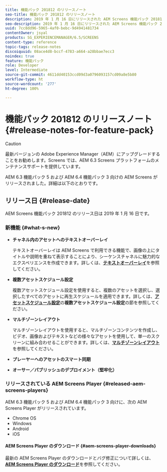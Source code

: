 ```yaml
---
title: 機能パック 201812 のリリースノート
seo-title: 機能パック 201812 のリリースノート
description: 2019 年 1 月 16 日にリリースされた AEM Screens 機能パック 201812 について説明します。
seo-description: 2019 年 1 月 16 日にリリースされた AEM Screens 機能パック 201812 について説明します。
uuid: 7cc8dd96-5965-4af0-bebc-9d4941481734
contentOwner: jsyal
products: SG_EXPERIENCEMANAGER/6.5/SCREENS
content-type: reference
topic-tags: release-notes
discoiquuid: 08ace4d8-bccf-4783-a664-a28bbae7ecc3
noindex: true
feature: 機能パック
role: Developer
level: Intermediate
source-git-commit: 4611dd40153ccd09d3a0796093157cd09a8e5b80
workflow-type: ht
source-wordcount: '277'
ht-degree: 100%

---
```



# 機能パック 201812 のリリースノート {#release-notes-for-feature-pack}

>[!CAUTION]
>
>最新バージョンの Adobe Experience Manager（AEM）にアップグレードすることをお勧めします。Screens では、AEM 6.3 Screens プラットフォームのメンテナンスサポートを提供しています。

AEM 6.3 機能パック 5 および AEM 6.4 機能パック 3 向けの AEM Screens がリリースされました。詳細は以下のとおりです。

## リリース日 {#release-date}

AEM Screens 機能パック 201812 のリリース日は 2019 年 1 月 16 日です。

### 新機能 {#what-s-new}

* **チャネル内のアセットへのテキストオーバーレイ**

   テキストオーバーレイは AEM Screens で利用できる機能で、画像の上にタイトルや説明を重ねて表示することにより、シーケンスチャネルに魅力的なエクスペリエンスを作成できます。詳しくは、[**テキストオーバーレイ**](text-overlay.md)&#x200B;を参照してください。

* **複数アセットスケジュール設定**

   複数アセットスケジュール設定を使用すると、複数のアセットを選択し、選択したすべてのアセットに再生スケジュールを適用できます。詳しくは、**[アセットスケジュール設定](asset-level-scheduling.md)**&#x200B;の&#x200B;**複数アセットスケジュール設定**&#x200B;の節を参照してください。

* **マルチゾーンレイアウト**

   マルチゾーンレイアウトを使用すると、マルチゾーンコンテンツを作成し、ビデオ、画像およびテキストなどの様々なアセットを使用して、単一のスクリーンに組み合わせることができます。詳しくは、**[マルチゾーンレイアウト](multi-zone-layout-aem-screens.md)**&#x200B;を参照してください。

* **プレーヤーへのアセットのスマート同期**
* **オーサー／パブリッシュのデプロイメント（堅牢化）**

### リリースされている AEM Screens Player {#released-aem-screens-players}

AEM 6.3 機能パック 5 および AEM 6.4 機能パック 3 向けに、次の AEM Screens Player がリリースされています。

* Chrome OS
* Windows
* Android
* iOS

#### AEM Screens Player のダウンロード {#aem-screens-player-downloads}

最新の AEM Screens Player のダウンロードとバグ修正について詳しくは、[**AEM Screens Player のダウンロード**](https://download.macromedia.com/screens/)を参照してください。
